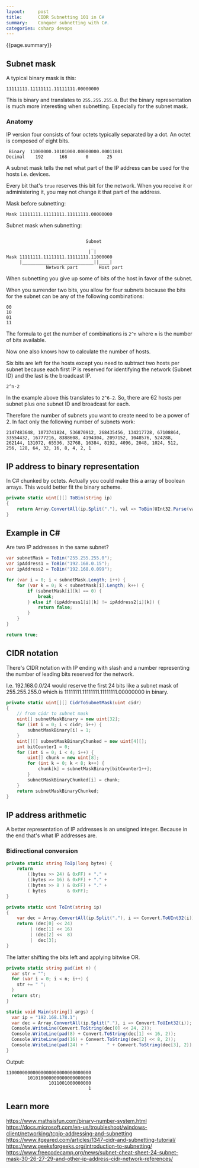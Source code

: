 ```yaml
---
layout:     post
title:      CIDR Subnetting 101 in C#
summary:    Conquer subnetting with C#.
categories: csharp devops
---
```


{{page.summary}}

## Subnet mask

A typical binary mask is this:

```
11111111.11111111.11111111.00000000
```

This is binary and translates to `255.255.255.0`.
But the binary representation is much more interesting
when subnetting. Especially for the subnet mask.

### Anatomy

IP version four consists of four octets typically separated by a dot.
An octet is composed of eight bits.

```
 Binary  11000000.10101000.00000000.00011001
Decimal    192      168       0       25
```

A subnet mask tells the net what part of the IP address can be used
for the hosts i.e. devices.

Every bit that's `true` reserves this bit for the network.
When you receive it or administering it, you may not change it that
part of the address.

Mask before subnetting:

```
Mask 11111111.11111111.11111111.00000000
```

Subnet mask when subnetting:

```

                              Subnet
                                _
                               | |
Mask 11111111.11111111.11111111.11000000
     |___________________________||____|
               Network part        Host part

```

When subnetting you give up some of bits of the host in
favor of the subnet.

When you surrender two bits, you allow for four subnets
because the bits for the subnet can be any of the following
combinations:

```
00
10
01
11
```

The formula to get the number of combinations is `2^n`
where `n` is the number of bits available.

Now one also knows how to calculate the number of hosts.

Six bits are left for the hosts except you need to subtract
two hosts per subnet because each first IP is reserved for
identifying the network (Subnet ID) and the last is the
broadcast IP.

```
2^n-2
```

In the example above this translates to `2^6-2`. So, there
are 62 hosts per subnet plus one subnet ID and broadcast for
each.

Therefore the number of subnets you want to create need to
be a power of 2. In fact only the following number of subnets
work:

```
2147483648, 1073741824, 536870912, 268435456, 134217728, 67108864,
33554432, 16777216, 8388608, 4194304, 2097152, 1048576, 524288,
262144, 131072, 65536, 32768, 16384, 8192, 4096, 2048, 1024, 512,
256, 128, 64, 32, 16, 8, 4, 2, 1
```

## IP address to binary representation

In C# chunked by octets. Actually you could make this a array
of boolean arrays. This would better fit the binary scheme.

```cs
private static uint[][] ToBin(string ip)
{
    return Array.ConvertAll(ip.Split("."), val => ToBin(UInt32.Parse(val)));
}
```

## Example in C#

Are two IP addresses in the same subnet?

```cs
var subnetMask = ToBin("255.255.255.0");
var ipAddress1 = ToBin("192.168.0.15");
var ipAddress2 = ToBin("192.168.0.099");

for (var i = 0; i < subnetMask.Length; i++) {
    for (var k = 0; k < subnetMask[i].Length; k++) {
        if (subnetMask[i][k] == 0) {
            break;
        } else if (ipAddress1[i][k] != ipAddress2[i][k]) {
            return false;
        }
    }
}

return true;
```

## CIDR notation

There's CIDR notation with IP ending with slash and a number
representing the number of leading bits reserved for the network.

I.e. 192.168.0.0/24 would reserve the first 24 bits like a subnet
mask of 255.255.255.0 which is 11111111.11111111.11111111.00000000 in binary.

```cs
private static uint[][] CidrToSubnetMask(uint cidr)
{
    // from cidr to subnet mask
    uint[] subnetMaskBinary = new uint[32];
    for (int i = 0; i < cidr; i++) {
        subnetMaskBinary[i] = 1;
    }
    uint[][] subnetMaskBinaryChunked = new uint[4][];
    int bitCounter1 = 0;
    for (int i = 0; i < 4; i++) {
        uint[] chunk = new uint[8];
        for (int k = 0; k < 8; k++) {
            chunk[k] = subnetMaskBinary[bitCounter1++];
        }
        subnetMaskBinaryChunked[i] = chunk;
    }
    return subnetMaskBinaryChunked;
}
```


## IP address arithmetic

A better representation of IP addresses is an unsigned integer.
Because in the end that's what IP addresses are.

### Bidirectional conversion

```cs
private static string ToIp(long bytes) {
    return
        ((bytes >> 24) & 0xFF) + "." +
        ((bytes >> 16) & 0xFF) + "." +
        ((bytes >> 8 ) & 0xFF) + "." +
        ( bytes        & 0xFF);
}
```

```cs
private static uint ToInt(string ip)
{
    var dec = Array.ConvertAll(ip.Split("."), i => Convert.ToUInt32(i));
    return (dec[0] << 24)
         | (dec[1] << 16)
         | (dec[2] <<  8)
         |  dec[3];
}
```

The latter shifting the bits left and applying bitwise OR.

```cs
private static string pad(int n) {
  var str = "";
  for (var i = 0; i < n; i++) {
    str += " ";
  }
  return str;
}

static void Main(string[] args) {
  var ip = "192.168.178.1";
  var dec = Array.ConvertAll(ip.Split("."), i => Convert.ToUInt32(i));
  Console.WriteLine(Convert.ToString(dec[0] << 24, 2));
  Console.WriteLine(pad(8) + Convert.ToString(dec[1] << 16, 2));
  Console.WriteLine(pad(16) + Convert.ToString(dec[2] << 8, 2));
  Console.WriteLine(pad(24) + "       " + Convert.ToString(dec[3], 2));
}
```

Output:

```
11000000000000000000000000000000
        101010000000000000000000
                1011001000000000
                               1
```

## Learn more

https://www.mathsisfun.com/binary-number-system.html
https://docs.microsoft.com/en-us/troubleshoot/windows-client/networking/tcpip-addressing-and-subnetting
https://www.itgeared.com/articles/1347-cidr-and-subnetting-tutorial/
https://www.geeksforgeeks.org/introduction-to-subnetting/
https://www.freecodecamp.org/news/subnet-cheat-sheet-24-subnet-mask-30-26-27-29-and-other-ip-address-cidr-network-references/

